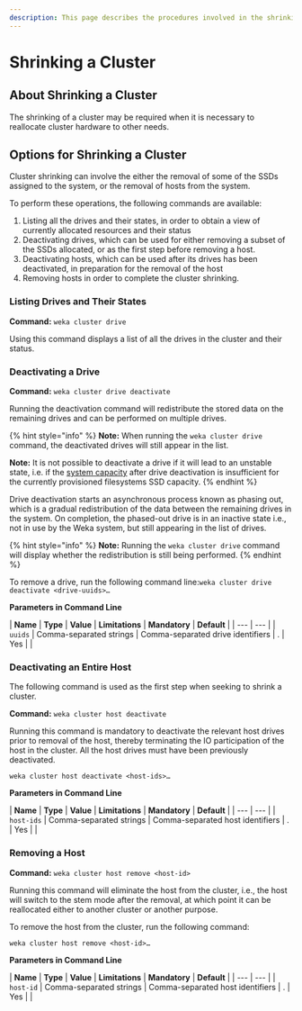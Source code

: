 ```yaml
---
description: This page describes the procedures involved in the shrinking of a cluster.
---
```


# Shrinking a Cluster

## About Shrinking a Cluster

The shrinking of a cluster may be required when it is necessary to reallocate cluster hardware to other needs.

## Options for Shrinking a Cluster

Cluster shrinking can involve the either the removal of some of the SSDs assigned to the system, or the removal of hosts from the system.

To perform these operations, the following commands are available:

1. Listing all the drives and their states, in order to obtain a view of currently allocated resources and their status
2. Deactivating drives, which can be used  for either removing a subset of the SSDs allocated, or as the first step before removing a host.
3. Deactivating hosts, which can be used after its drives has been deactivated, in preparation for the removal of the host
4. Removing hosts in order to complete the cluster shrinking.

### Listing Drives and Their States

**Command:** `weka cluster drive`

Using this command displays a list of all the drives in the cluster and their status.

### Deactivating a Drive

**Command:** `weka cluster drive deactivate`

Running the deactivation command will redistribute the stored data on the remaining drives and can be performed on multiple drives. 

{% hint style="info" %}
**Note:** When running the `weka cluster drive` command, the deactivated drives will still appear in the list.

**Note:** It is not possible to deactivate a drive if it will lead to an unstable state, i.e. if the [system capacity](overview/ssd-capacity-management.md) after drive deactivation is insufficient for the currently provisioned filesystems SSD capacity.
{% endhint %}

Drive deactivation starts an asynchronous process known as phasing out, which is a gradual redistribution of the data between the remaining drives in the system. On completion, the phased-out drive is in an inactive state i.e., not in use by the Weka system, but still appearing in the list of drives.

{% hint style="info" %}
**Note:** Running the `weka cluster drive` command will display whether the redistribution is still being performed.
{% endhint %}

To remove a drive, run the following command line:`weka cluster drive deactivate <drive-uuids>…`

**Parameters in Command Line**

| **Name** | **Type** | **Value** | **Limitations** | **Mandatory** | **Default** |
| --- | --- |
| `uuids` | Comma-separated strings | Comma-separated drive identifiers | . | Yes |  |

### Deactivating an Entire Host

The following command is used as the first step when seeking to shrink a cluster.

**Command:** `weka cluster host deactivate`

Running this command is mandatory to deactivate the relevant host drives prior to removal of the host, thereby terminating the IO participation of the host in the cluster. All the host drives must have been previously deactivated.

`weka cluster host deactivate <host-ids>…`

**Parameters in Command Line**

| **Name** | **Type** | **Value** | **Limitations** | **Mandatory** | **Default** |
| --- | --- |
| `host-ids` | Comma-separated strings | Comma-separated host identifiers | . | Yes |  |

### Removing a Host

**Command:** `weka cluster host remove <host-id>`

Running this command will eliminate the host from the cluster, i.e., the host will switch to the stem mode after the removal, at which point it can be reallocated either to another cluster or another purpose.

To remove the host from the cluster, run the following command:

`weka cluster host remove <host-id>…`

**Parameters in Command Line**

| **Name** | **Type** | **Value** | **Limitations** | **Mandatory** | **Default** |
| --- | --- |
| `host-id` | Comma-separated strings | Comma-separated host identifiers | . | Yes |  |

